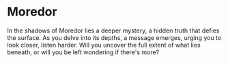 # Moredor

In the shadows of Moredor lies a deeper mystery, a hidden truth that defies the surface. As you delve into its depths, a message emerges, urging you to look closer, listen harder. Will you uncover the full extent of what lies beneath, or will you be left wondering if there's more?
